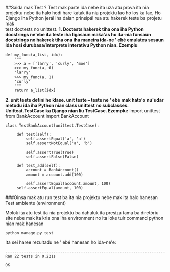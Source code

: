 ##Saida mak Test ?
Test mak parte ida nebe ita uza atu prova ita nia projektu nebe ita halo hodi hare katak ita nia projektu lao 
ho los ka lae, Ho Django iha Python jerál iha dalan prinsipál rua atu hakerek teste ba projetu mak  
test doctests no unittest.
**1. Doctests hakerek tiha ona iha Python docstrings ne'ebe ita teste iha ligasaun maka'as ho ita-nia funsaun 
docstrings no hakerek tiha ona iha maneira ida-ne ' ebé emulates sesaun ida hosi durubasa/interprete interativu Python nian. Ezemplu**

    def my_func(a_list, idx):
        """
        >>> a = ['larry', 'curly', 'moe']
        >>> my_func(a, 0)
        'larry'
        >>> my_func(a, 1)
        'curly'
        """
        return a_list[idx]

**2. unit teste defini ho klase.
unit teste – teste ne ' ebé mak hato'o nu'udar métodu ida iha Python nian class unittest no subclasses. 
Unitteat.TestCase ka Django nian liu TestCase. Ezemplu:** 
    import unittest
    from BankAccount import BankAccount


    class TestBankAccount(unittest.TestCase):
         
         def test(self):
             self.assertEqual('a', 'a')
             self.assertNotEqual('a', 'b')
             
             self.assertTrue(True)    
             self.assertFalse(False) 
         
         def test_add(self):
             account = BankAccount()
             amount = account.add(100) 
             
             self.assertEqual(account.amount, 100)
         self.assertEqual(amount, 100) 


###Oinsa mak atu run test ba ita nia projektu nebe mak ita halo hanesan Test ambiente (environment)

Molok ita atu test ita nia projektu ba dahuluk ita presiza tama ba diretóriu site nebe mak ita kria ona iha environment
no ita loke tuir command python nian mak hanesan 

    python manage.py test
 
Ita sei haree rezultadu ne ' ebé hanesan ho ida-ne'e:

    ----------------------------------------------------------------------
    Ran 22 tests in 0.221s

    OK
